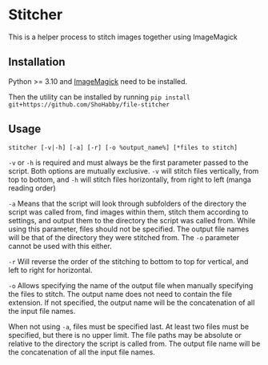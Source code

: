 # Stitcher
This is a helper process to stitch images together using ImageMagick

## Installation 
Python >= 3.10 and [ImageMagick](https://imagemagick.org/script/download.php) need to be installed.

Then the utility can be installed by running `pip install git+https://github.com/ShoHabby/file-stitcher`

## Usage
`stitcher [-v|-h] [-a] [-r] [-o %output_name%] [*files to stitch]`

`-v` or `-h` is required and must always be the first parameter passed to the script. Both options are mutually exclusive.
`-v` will stitch files vertically, from top to bottom, and `-h` will stitch files horizontally, from right to left (manga reading order)

`-a` Means that the script will look through subfolders of the directory the script was called from, find images within them, stitch them according to settings,
and output them to the directory the script was called from. While using this parameter, files should not be specified.
The output file names will be that of the directory they were stitched from. The `-o` parameter cannot be used with this either.

`-r` Will reverse the order of the stitching to bottom to top for vertical, and left to right for horizontal.

`-o` Allows specifying the name of the output file when manually specifying the files to stitch. The output name does not need to contain the file extension.
If not specified, the output name will be the concatenation of all the input file names.

When not using `-a`, files must be specified last. At least two files must be specified, but there is no upper limit.
The file paths may be absolute or relative to the directory the script is called from.
The output file name will be the concatenation of all the input file names.
